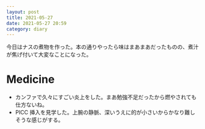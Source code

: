 ```yaml
---
layout: post
title: 2021-05-27
date: 2021-05-27 20:59
category: diary
---
```


今日はナスの煮物を作った。本の通りやったら味はまあまあだったものの、煮汁が焦げ付いて大変なことになった。

# Medicine
- カンファで久々にすごい炎上をした。まあ勉強不足だったから燃やされても仕方ないね。
- PICC 挿入を見学した。上腕の静脈、深いうえに的が小さいからかなり難しそうな感じがする。
